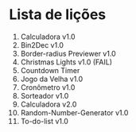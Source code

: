 # Lista de lições

1. Calculadora v1.0
2. Bin2Dec v1.0
3. Border-radius Previewer v1.0
4. Christmas Lights v1.0 (FAIL)
5. Countdown Timer
6. Jogo da Velha v1.0
7. Cronômetro v1.0
8. Sorteador v1.0
9. Calculadora v2.0
10. Random-Number-Generator v1.0
11. To-do-list v1.0